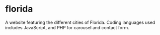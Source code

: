 # florida
A website featuring the different cities of Florida. Coding languages used includes JavaScript, and PHP for carousel and contact form.
